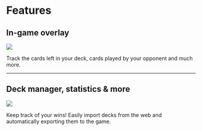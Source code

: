 # Features

## In-game overlay

[![]({{site.baseurl}}/media/hdt-banner.png)]({{site.baseurl}}/media/hdt-banner-full.jpg)

Track the cards left in your deck, cards played by your opponent and much more.

----

## Deck manager, statistics & more

[![]({{site.baseurl}}/media/hdt-banner2.png)]({{site.baseurl}}/media/hdt-banner2-full.png)

Keep track of your wins!
Easily import decks from the web and automatically exporting them to the game.
